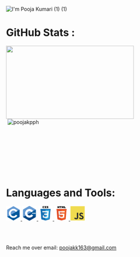 <!-- <h1 align="center">Hi, I'm Pooja Kumari </h1>
<p align="left">I'm a front-end developer & building my version of the technical world one step at a time. I like challenges and experimenting with new things and doesn't compromise in relishing entertainment in the course of work.</p><br> -->

![I'm Pooja Kumari  (1) (1)](https://user-images.githubusercontent.com/86198133/227797113-85f723a6-e103-4315-98be-b6ee9bb92060.jpg)<br>


<h1 align="left">GitHub Stats :</h1>
<p><img align="left" src="https://github-readme-stats.vercel.app/api/top-langs?username=poojakpph&hide_progress=true&locale=en&layout=compact&theme=vue-dark" width="350" height="200"/></p><br><br><br><br><br><br><br>

<p>&nbsp;<img align="right" src="https://github-readme-stats.vercel.app/api?username=poojakpph&show_icons=true&theme=vue-dark" alt="poojakpph" width="500" height="185" /></p><br><br><br><br><br><br><br>

<h1 align="left">Languages and Tools:</h1>
<p align="left"> <a href="https://www.cprogramming.com/" target="_blank" rel="noreferrer"> <img src="https://raw.githubusercontent.com/devicons/devicon/master/icons/c/c-original.svg" alt="c" width="40" height="40"/> </a> <a href="https://www.w3schools.com/cpp/" target="_blank" rel="noreferrer"> <img src="https://raw.githubusercontent.com/devicons/devicon/master/icons/cplusplus/cplusplus-original.svg" alt="cplusplus" width="40" height="40"/> </a> <a href="https://www.w3schools.com/css/" target="_blank" rel="noreferrer"> <img src="https://raw.githubusercontent.com/devicons/devicon/master/icons/css3/css3-original-wordmark.svg" alt="css3" width="40" height="40"/> </a> <a href="https://www.w3.org/html/" target="_blank" rel="noreferrer"> <img src="https://raw.githubusercontent.com/devicons/devicon/master/icons/html5/html5-original-wordmark.svg" alt="html5" width="40" height="40"/> </a> <a href="https://developer.mozilla.org/en-US/docs/Web/JavaScript" target="_blank" rel="noreferrer"> <img src="https://raw.githubusercontent.com/devicons/devicon/master/icons/javascript/javascript-original.svg" alt="javascript" width="40" height="40"/> </a> </p>
<br><br>

Reach me over email: poojakk163@gmail.com 


